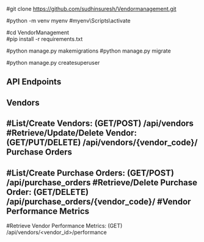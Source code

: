 #git clone https://github.com/sudhinsuresh/Vendormanagement.git

#python -m venv myenv
#myenv\Scripts\activate

#cd VendorManagement  
#pip install -r requirements.txt

#python manage.py makemigrations
#python manage.py migrate

#python manage.py createsuperuser

API Endpoints
----------------
Vendors
-------------
#List/Create Vendors: (GET/POST) /api/vendors
#Retrieve/Update/Delete Vendor: (GET/PUT/DELETE) /api/vendors/{vendor_code}/
Purchase Orders
-----------------
#List/Create Purchase Orders: (GET/POST) /api/purchase_orders
#Retrieve/Delete Purchase Order: (GET/DELETE) /api/purchase_orders/{vendor_code}/
#Vendor Performance Metrics
--------------------------
#Retrieve Vendor Performance Metrics: (GET) /api/vendors/<vendor_id>/performance

